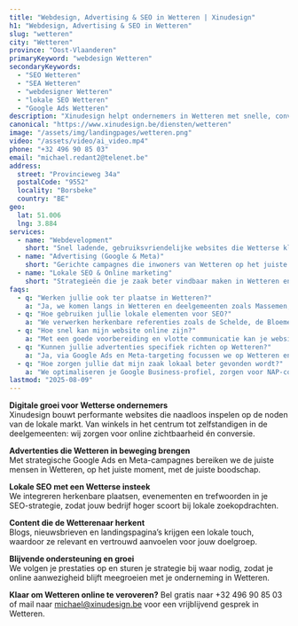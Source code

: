 ```yaml
---
title: "Webdesign, Advertising & SEO in Wetteren | Xinudesign"
h1: "Webdesign, Advertising & SEO in Wetteren"
slug: "wetteren"
city: "Wetteren"
province: "Oost-Vlaanderen"
primaryKeyword: "webdesign Wetteren"
secondaryKeywords:
  - "SEO Wetteren"
  - "SEA Wetteren"
  - "webdesigner Wetteren"
  - "lokale SEO Wetteren"
  - "Google Ads Wetteren"
description: "Xinudesign helpt ondernemers in Wetteren met snelle, conversiegerichte websites, slimme advertentiecampagnes en lokale SEO die inspeelt op de troeven van de gemeente."
canonical: "https://www.xinudesign.be/diensten/wetteren"
image: "/assets/img/landingpages/wetteren.png"
video: "/assets/video/ai_video.mp4"
phone: "+32 496 90 85 03"
email: "michael.redant2@telenet.be"
address:
  street: "Provincieweg 34a"
  postalCode: "9552"
  locality: "Borsbeke"
  country: "BE"
geo:
  lat: 51.006
  lng: 3.884
services:
  - name: "Webdevelopment"
    short: "Snel ladende, gebruiksvriendelijke websites die Wetterse klanten overtuigen."
  - name: "Advertising (Google & Meta)"
    short: "Gerichte campagnes die inwoners van Wetteren op het juiste moment bereiken."
  - name: "Lokale SEO & Online marketing"
    short: "Strategieën die je zaak beter vindbaar maken in Wetteren en omgeving."
faqs:
  - q: "Werken jullie ook ter plaatse in Wetteren?"
    a: "Ja, we komen langs in Wetteren en deelgemeenten zoals Massemen, Westrem en Kwatrecht om jouw project te bespreken."
  - q: "Hoe gebruiken jullie lokale elementen voor SEO?"
    a: "We verwerken herkenbare referenties zoals de Schelde, de Bloemenmarkt en lokale evenementen in je content."
  - q: "Hoe snel kan mijn website online zijn?"
    a: "Met een goede voorbereiding en vlotte communicatie kan je website binnen 2 tot 4 weken live gaan."
  - q: "Kunnen jullie advertenties specifiek richten op Wetteren?"
    a: "Ja, via Google Ads en Meta-targeting focussen we op Wetteren en omliggende gemeenten."
  - q: "Hoe zorgen jullie dat mijn zaak lokaal beter gevonden wordt?"
    a: "We optimaliseren je Google Business-profiel, zorgen voor NAP-consistentie en bouwen lokale backlinks rond zoekwoorden zoals 'webdesigner Wetteren'."
lastmod: "2025-08-09"
---
```


**Digitale groei voor Wetterse ondernemers**  
Xinudesign bouwt performante websites die naadloos inspelen op de noden van de lokale markt. Van winkels in het centrum tot zelfstandigen in de deelgemeenten: wij zorgen voor online zichtbaarheid én conversie.

**Advertenties die Wetteren in beweging brengen**  
Met strategische Google Ads en Meta-campagnes bereiken we de juiste mensen in Wetteren, op het juiste moment, met de juiste boodschap.

**Lokale SEO met een Wetterse insteek**  
We integreren herkenbare plaatsen, evenementen en trefwoorden in je SEO-strategie, zodat jouw bedrijf hoger scoort bij lokale zoekopdrachten.

**Content die de Wetterenaar herkent**  
Blogs, nieuwsbrieven en landingspagina’s krijgen een lokale touch, waardoor ze relevant en vertrouwd aanvoelen voor jouw doelgroep.

**Blijvende ondersteuning en groei**  
We volgen je prestaties op en sturen je strategie bij waar nodig, zodat je online aanwezigheid blijft meegroeien met je onderneming in Wetteren.

**Klaar om Wetteren online te veroveren?**
Bel gratis naar +32 496 90 85 03 of mail naar [michael@xinudesign.be](mailto:michael@xinudesign.be) voor een vrijblijvend gesprek in Wetteren.
